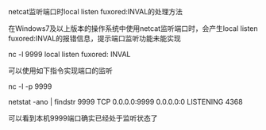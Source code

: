 netcat监听端口时local listen fuxored:INVAL的处理方法

在Windows7及以上版本的操作系统中使用netcat监听端口时，会产生local listen fuxored:INVAL的报错信息，提示端口监听功能未能实现

nc -l 9999
local listen fuxored: INVAL

可以使用如下指令实现端口的监听

nc -l -p 9999


netstat -ano | findstr 9999
TCP    0.0.0.0:9999           0.0.0.0:0              LISTENING       4368

可以看到本机9999端口确实已经处于监听状态了